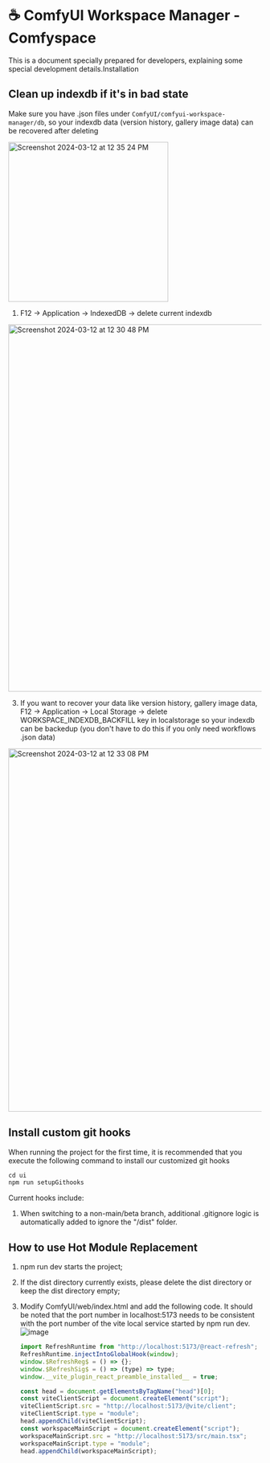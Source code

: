 # ☕️ ComfyUI Workspace Manager - Comfyspace

This is a document specially prepared for developers, explaining some special development details.Installation

## Clean up indexdb if it's in bad state

Make sure you have .json files under `ComfyUI/comfyui-workspace-manager/db`, so your indexdb data (version history, gallery image data) can be recovered after deleting

<img width="318" alt="Screenshot 2024-03-12 at 12 35 24 PM" src="https://github.com/11cafe/comfyui-workspace-manager/assets/18367033/722a96ca-82a3-4126-83fd-2951de0a18cb">

1. F12 -> Application -> IndexedDB -> delete current indexdb

<img width="731" alt="Screenshot 2024-03-12 at 12 30 48 PM" src="https://github.com/11cafe/comfyui-workspace-manager/assets/18367033/4c4f0f6a-e402-4fd5-94cd-b00ff6f2a96f">

3. If you want to recover your data like version history, gallery image data, F12 -> Application -> Local Storage -> delete WORKSPACE_INDEXDB_BACKFILL key in localstorage so your indexdb can be backedup (you don't have to do this if you only need workflows .json data)

<img width="723" alt="Screenshot 2024-03-12 at 12 33 08 PM" src="https://github.com/11cafe/comfyui-workspace-manager/assets/18367033/c9ca969d-fdee-4c1e-bfc5-c646ce241fd8">

## Install custom git hooks

When running the project for the first time, it is recommended that you execute the following command to install our customized git hooks

```javascript
cd ui
npm run setupGithooks
```

Current hooks include:

1. When switching to a non-main/beta branch, additional .gitignore logic is automatically added to ignore the "/dist" folder.

## How to use Hot Module Replacement

1. npm run dev starts the project;
2. If the dist directory currently exists, please delete the dist directory or keep the dist directory empty;
3. Modify ComfyUI/web/index.html and add the following code. It should be noted that the port number in localhost:5173 needs to be consistent with the port number of the vite local service started by npm run dev.![image](https://github.com/11cafe/comfyui-workspace-manager/assets/26196917/ef7eabc5-8683-4f9a-93f3-e3ba2b0d3449)

   ```javascript
   import RefreshRuntime from "http://localhost:5173/@react-refresh";
   RefreshRuntime.injectIntoGlobalHook(window);
   window.$RefreshReg$ = () => {};
   window.$RefreshSig$ = () => (type) => type;
   window.__vite_plugin_react_preamble_installed__ = true;

   const head = document.getElementsByTagName("head")[0];
   const viteClientScript = document.createElement("script");
   viteClientScript.src = "http://localhost:5173/@vite/client";
   viteClientScript.type = "module";
   head.appendChild(viteClientScript);
   const workspaceMainScript = document.createElement("script");
   workspaceMainScript.src = "http://localhost:5173/src/main.tsx";
   workspaceMainScript.type = "module";
   head.appendChild(workspaceMainScript);
   ```
